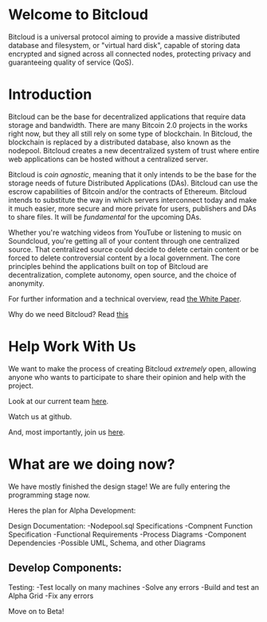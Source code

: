 # Welcome to Bitcloud

Bitcloud is a universal protocol aiming to provide a massive distributed
database and filesystem, or "virtual
hard disk", capable of storing data encrypted and signed across all connected
nodes, protecting privacy and guaranteeing quality of service (QoS).

# Introduction

Bitcloud can be the base for decentralized applications that require data
storage and bandwidth. There are many Bitcoin 2.0 projects in the works right
now, but they all still rely on some type of blockchain. In Bitcloud, the
blockchain is replaced by a distributed database, also known as the
nodepool. Bitcloud creates a new decentralized system of trust where entire
web applications can be hosted without a centralized server.

Bitcloud is *coin agnostic*, meaning that it only intends to be the base for
the storage needs of future Distributed Applications (DAs). Bitcloud can use the escrow capabilities of
Bitcoin and/or the contracts of Ethereum. Bitcloud intends to substitute the
way in which servers interconnect today and make it much easier, more secure and
more private for users, publishers and DAs to share files. It will be *fundamental*
for the upcoming DAs.

Whether you're watching videos from YouTube or listening to music on
Soundcloud, you're getting all of your content through one centralized
source. That centralized source could decide to delete certain content or be
forced to delete controversial content by a local government. The core
principles behind the applications built on top of Bitcloud are
decentralization, complete autonomy, open source, and the choice of anonymity.

For further information and a technical overview, read
[the White Paper](http://bitcloudproject.org/w/Main_Page).

Why do we need Bitcloud? Read [this](http://bitcloudproject.org/w/Why_Do_We_Need_Bitcloud%3F)


# Help Work With Us

We want to make the process of creating Bitcloud *extremely* open, allowing
anyone who wants to participate to share their opinion and help with the
project.

Look at our current team [here](http://bitcloudproject.org/w/Team).

Watch us at github.

And, most importantly, join us [here](http://bitcloudproject.org/w/Join_Us).

# What are we doing now?

We have mostly finished the design stage! We are fully entering the programming stage now.

Heres the plan for Alpha Development:

Design Documentation: 
  -Nodepool.sql Specifications
  -Compnent Function Specification
  -Functional Requirements
  -Process Diagrams
  -Component Dependencies 
  -Possible UML, Schema, and other Diagrams
  
Develop Components: 
  -
  
Testing:
  -Test locally on many machines
    -Solve any errors
  -Build and test an Alpha Grid
    -Fix any errors

Move on to Beta!
